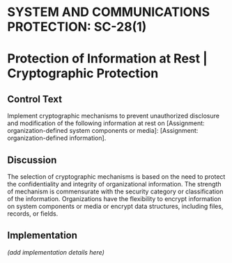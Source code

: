 # SYSTEM AND COMMUNICATIONS PROTECTION: SC-28(1)
# Protection of Information at Rest | Cryptographic Protection

## Control Text

Implement cryptographic mechanisms to prevent unauthorized disclosure and modification of the following information at rest on [Assignment: organization-defined system components or media]: [Assignment: organization-defined information].

## Discussion

The selection of cryptographic mechanisms is based on the need to protect the confidentiality and integrity of organizational information. The strength of mechanism is commensurate with the security category or classification of the information. Organizations have the flexibility to encrypt information on system components or media or encrypt data structures, including files, records, or fields.

## Implementation

_(add implementation details here)_
